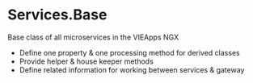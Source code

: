 # Services.Base
Base class of all microservices in the VIEApps NGX

- Define one property & one processing method for derived classes
- Provide helper & house keeper methods
- Define related information for working between services & gateway
